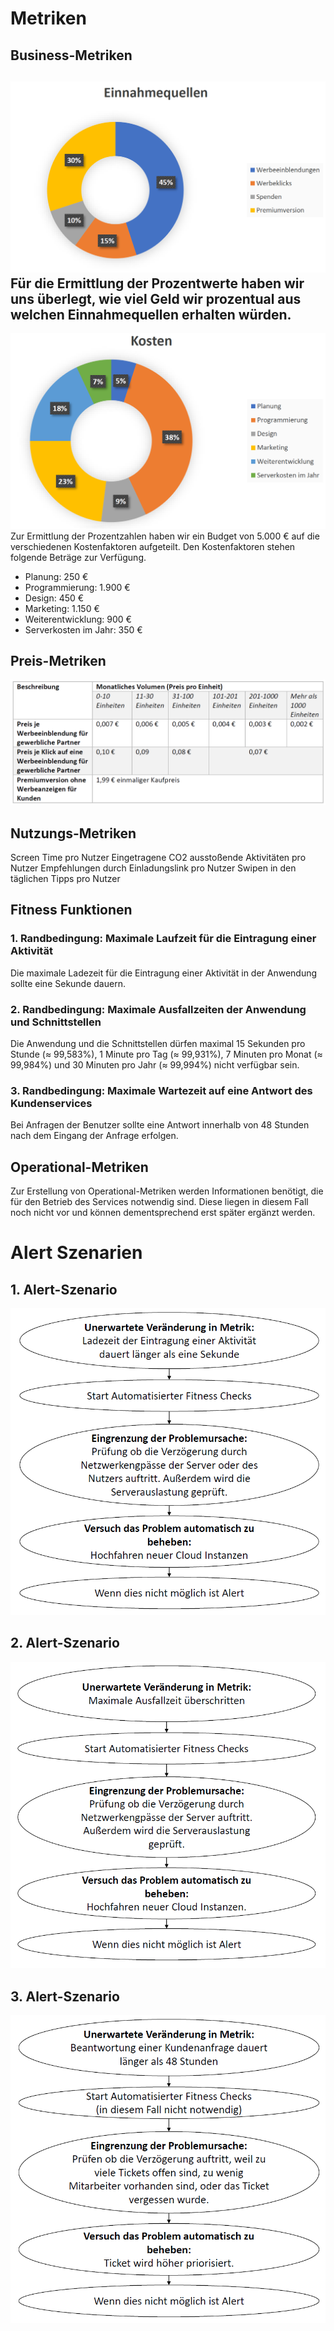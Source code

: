 # Metriken

## Business-Metriken
![Business-Metrik Einnahmequellen](Metriken-Raw/Businessmetriken1.PNG)
Für die Ermittlung der Prozentwerte haben wir uns überlegt, wie viel Geld wir prozentual aus welchen Einnahmequellen erhalten würden.
---
![Business-Metrik Kosten](Metriken-Raw/Businessmetriken2.PNG)
Zur Ermittlung der Prozentzahlen haben wir ein Budget von 5.000 € auf die verschiedenen Kostenfaktoren aufgeteilt. Den Kostenfaktoren stehen folgende Beträge zur Verfügung.
* Planung: 250 €
* Programmierung: 1.900 €
* Design: 450 €
* Marketing: 1.150 €
* Weiterentwicklung: 900 €
* Serverkosten im Jahr: 350 €
## Preis-Metriken
![Preismetrik](Metriken-Raw/Preismetrik.PNG)
## Nutzungs-Metriken
Screen Time pro Nutzer
Eingetragene CO2 ausstoßende Aktivitäten pro Nutzer
Empfehlungen durch Einladungslink pro Nutzer
Swipen in den täglichen Tipps pro Nutzer

## Fitness Funktionen
### 1. Randbedingung: Maximale Laufzeit für die Eintragung einer Aktivität
Die maximale Ladezeit für die Eintragung einer Aktivität in der Anwendung sollte eine Sekunde dauern.
### 2. Randbedingung: Maximale Ausfallzeiten der Anwendung und Schnittstellen
Die Anwendung und die Schnittstellen dürfen maximal 15 Sekunden pro Stunde (≈ 99,583%), 1 Minute pro Tag (≈ 99,931%), 7 Minuten pro Monat (≈ 99,984%) und 30 Minuten pro Jahr (≈ 99,994%) nicht verfügbar sein.
### 3. Randbedingung: Maximale Wartezeit auf eine Antwort des Kundenservices
Bei Anfragen der Benutzer sollte eine Antwort innerhalb von 48 Stunden nach dem Eingang der Anfrage erfolgen.
## Operational-Metriken
Zur Erstellung von Operational-Metriken werden Informationen benötigt, die für den Betrieb des Services notwendig sind. Diese liegen in diesem Fall noch nicht vor und können dementsprechend erst später ergänzt werden.

# Alert Szenarien
## 1. Alert-Szenario
![AlertSzenario 1](Metriken-Raw/AlertSzenario1.PNG)
## 2. Alert-Szenario
![AlertSzenario 2](Metriken-Raw/AlertSzenario2.PNG)
## 3. Alert-Szenario
![AlertSzenario 3](Metriken-Raw/AlertSzenario3.PNG)
